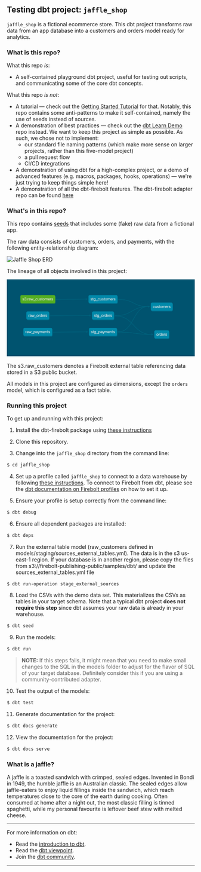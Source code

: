 ## Testing dbt project: `jaffle_shop`

`jaffle_shop` is a fictional ecommerce store. This dbt project transforms raw data from an app database into a customers and orders model ready for analytics.

### What is this repo?
What this repo _is_:
- A self-contained playground dbt project, useful for testing out scripts, and communicating some of the core dbt concepts.

What this repo _is not_:
- A tutorial — check out the [Getting Started Tutorial](https://docs.getdbt.com/tutorial/setting-up) for that. Notably, this repo contains some anti-patterns to make it self-contained, namely the use of seeds instead of sources.
- A demonstration of best practices — check out the [dbt Learn Demo](https://github.com/dbt-labs/dbt-learn-demo) repo instead. We want to keep this project as simple as possible. As such, we chose not to implement:
    - our standard file naming patterns (which make more sense on larger projects, rather than this five-model project)
    - a pull request flow
    - CI/CD integrations
- A demonstration of using dbt for a high-complex project, or a demo of advanced features (e.g. macros, packages, hooks, operations) — we're just trying to keep things simple here!
- A demonstration of all the dbt-firebolt features. The dbt-firebolt adapter repo can be found [here](https://github.com/firebolt-db/dbt-firebolt)

### What's in this repo?
This repo contains [seeds](https://docs.getdbt.com/docs/building-a-dbt-project/seeds) that includes some (fake) raw data from a fictional app.

The raw data consists of customers, orders, and payments, with the following entity-relationship diagram:

![Jaffle Shop ERD](/etc/jaffle_shop_erd.png)

The lineage of all objects involved in this project: 

![Jaffle Shop Lineage](/etc/jaffle_shop_lineage.png)

The s3.raw_customers denotes a Firebolt external table referencing data stored in a S3 public bucket. 

All models in this project are configured as dimensions, except the `orders` model, which is configured as a fact table.


### Running this project
To get up and running with this project:
1. Install the dbt-firebolt package using [these instructions](https://github.com/firebolt-db/dbt-firebolt#installation)

2. Clone this repository.

3. Change into the `jaffle_shop` directory from the command line:
```bash
$ cd jaffle_shop
```

4. Set up a profile called `jaffle_shop` to connect to a data warehouse by following [these instructions](https://docs.getdbt.com/docs/configure-your-profile). To connect to Firebolt from dbt, please see the [dbt documentation on Firebolt profiles](https://docs.getdbt.com/reference/warehouse-profiles/firebolt-profile#connecting-to-firebolt) on how to set it up.

5. Ensure your profile is setup correctly from the command line:
```bash
$ dbt debug
```

6. Ensure all dependent packages are installed:
```bash
$ dbt deps
```

7. Run the external table model (raw_customers defined in models/staging/sources_external_tables.yml). The data is in the s3 us-east-1 region. If your database is in another region, please copy the files from s3://firebolt-publishing-public/samples/dbt/ and update the sources_external_tables.yml file
```bash
$ dbt run-operation stage_external_sources
```

8. Load the CSVs with the demo data set. This materializes the CSVs as tables in your target schema. Note that a typical dbt project **does not require this step** since dbt assumes your raw data is already in your warehouse.
```bash
$ dbt seed
```

9. Run the models:
```bash
$ dbt run
```

> **NOTE:** If this steps fails, it might mean that you need to make small changes to the SQL in the models folder to adjust for the flavor of SQL of your target database. Definitely consider this if you are using a community-contributed adapter.

10. Test the output of the models:
```bash
$ dbt test
```

11. Generate documentation for the project:
```bash
$ dbt docs generate
```

12. View the documentation for the project:
```bash
$ dbt docs serve
```

### What is a jaffle?
A jaffle is a toasted sandwich with crimped, sealed edges. Invented in Bondi in 1949, the humble jaffle is an Australian classic. The sealed edges allow jaffle-eaters to enjoy liquid fillings inside the sandwich, which reach temperatures close to the core of the earth during cooking. Often consumed at home after a night out, the most classic filling is tinned spaghetti, while my personal favourite is leftover beef stew with melted cheese.

---
For more information on dbt:
- Read the [introduction to dbt](https://docs.getdbt.com/docs/introduction).
- Read the [dbt viewpoint](https://docs.getdbt.com/docs/about/viewpoint).
- Join the [dbt community](http://community.getdbt.com/).
---
